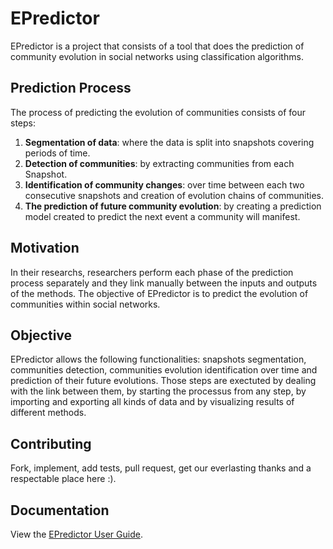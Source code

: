# EPredictor

EPredictor is a project that consists of a tool that does the prediction of community evolution in social networks using classification algorithms.

## Prediction Process
The process of predicting the evolution of communities consists of four steps:

1. **Segmentation of data**: where the data is split into snapshots covering periods of time.
2. **Detection of communities**: by extracting communities from each Snapshot. 
3. **Identification of community changes**: over time between each two consecutive snapshots and creation of evolution chains of communities.
4. **The prediction of future community evolution**: by creating a prediction model created to predict the next event a community will manifest.

## Motivation
In their researchs, researchers perform each phase of the prediction process separately and they link manually between the inputs and outputs of the methods. The objective of EPredictor is to predict the evolution of communities within social networks. 

## Objective
EPredictor allows the following functionalities: snapshots segmentation, communities detection, communities evolution identification over time and prediction of their future evolutions. Those steps are exectuted by dealing with the link between them, by starting the processus from any step, by importing and exporting all kinds of data and by visualizing results of different methods.


## Contributing

Fork, implement, add tests, pull request, get our everlasting thanks and a respectable place here :).

## Documentation

View the [EPredictor User Guide](https://esi.dz). 
